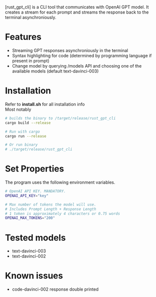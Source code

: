 [rust_gpt_cli] is a CLI tool that communicates with OpenAI GPT model. It creates a stream for each prompt and streams the response back to the terminal asynchroniously. 

# Features
* Streaming GPT responses asynchroniously in the terminal
* Syntax highlighting for code (determined by programming language if present in prompt)
* Change model by querying /models API and choosing one of the available models (default text-davinci-003)

# Installation
Refer to **install.sh** for all installation info  
Most notably
```bash
# builds the binary to /target/release/rust_gpt_cli
cargo build --release

# Run with cargo
cargo run --release

# Or run binary
# ./target/release/rust_gpt_cli
```

# Set Properties
The program uses the following environment variables.
```bash
# OpenAI API KEY. MANDATORY.
OPENAI_API_KEY="key"

# Max number of tokens the model will use. 
# Includes Prompt Length + Response Length
# 1 token is approximately 4 characters or 0.75 words
OPENAI_MAX_TOKENS="200"
```

# Tested models
* text-davinci-003
* text-davinci-002

# Known issues
* code-davinci-002 response double printed